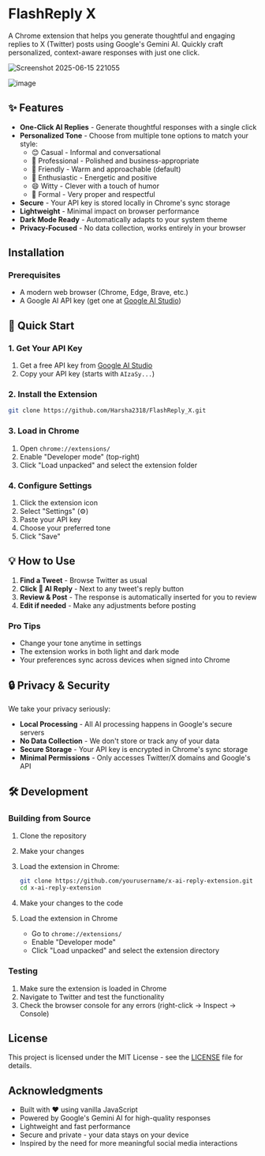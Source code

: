 # FlashReply X

A Chrome extension that helps you generate thoughtful and engaging replies to X (Twitter) posts using Google's Gemini AI. Quickly craft personalized, context-aware responses with just one click.

![Screenshot 2025-06-15 221055](https://github.com/user-attachments/assets/ddff8edd-e4be-40a6-80bf-e7943d7224b4)

![image](https://github.com/user-attachments/assets/cd5cd5d3-f7cc-4140-9b94-a241d649b1bf)


## ✨ Features

- **One-Click AI Replies** - Generate thoughtful responses with a single click
- **Personalized Tone** - Choose from multiple tone options to match your style:
  - 😊 Casual - Informal and conversational
  - 💼 Professional - Polished and business-appropriate
  - 🤝 Friendly - Warm and approachable (default)
  - 🎉 Enthusiastic - Energetic and positive
  - 😄 Witty - Clever with a touch of humor
  - 🎩 Formal - Very proper and respectful
- **Secure** - Your API key is stored locally in Chrome's sync storage
- **Lightweight** - Minimal impact on browser performance
- **Dark Mode Ready** - Automatically adapts to your system theme
- **Privacy-Focused** - No data collection, works entirely in your browser

## Installation

### Prerequisites

- A modern web browser (Chrome, Edge, Brave, etc.)
- A Google AI API key (get one at [Google AI Studio](https://makersuite.google.com/app/apikey))

## 🚀 Quick Start

### 1. Get Your API Key
1. Get a free API key from [Google AI Studio](https://makersuite.google.com/app/apikey)
2. Copy your API key (starts with `AIzaSy...`)

### 2. Install the Extension
```bash
git clone https://github.com/Harsha2318/FlashReply_X.git
```

### 3. Load in Chrome
1. Open `chrome://extensions/`
2. Enable "Developer mode" (top-right)
3. Click "Load unpacked" and select the extension folder

### 4. Configure Settings
1. Click the extension icon
2. Select "Settings" (⚙️)
3. Paste your API key
4. Choose your preferred tone
5. Click "Save"

## 💡 How to Use

1. **Find a Tweet** - Browse Twitter as usual
2. **Click 🤖 AI Reply** - Next to any tweet's reply button
3. **Review & Post** - The response is automatically inserted for you to review
4. **Edit if needed** - Make any adjustments before posting

### Pro Tips
- Change your tone anytime in settings
- The extension works in both light and dark mode
- Your preferences sync across devices when signed into Chrome

## 🔒 Privacy & Security

We take your privacy seriously:

- **Local Processing** - All AI processing happens in Google's secure servers
- **No Data Collection** - We don't store or track any of your data
- **Secure Storage** - Your API key is encrypted in Chrome's sync storage
- **Minimal Permissions** - Only accesses Twitter/X domains and Google's API

## 🛠 Development

### Building from Source

1. Clone the repository
2. Make your changes
3. Load the extension in Chrome:
   ```bash
   git clone https://github.com/yourusername/x-ai-reply-extension.git
   cd x-ai-reply-extension
   ```

2. Make your changes to the code

3. Load the extension in Chrome
   - Go to `chrome://extensions/`
   - Enable "Developer mode"
   - Click "Load unpacked" and select the extension directory

### Testing

1. Make sure the extension is loaded in Chrome
2. Navigate to Twitter and test the functionality
3. Check the browser console for any errors (right-click -> Inspect -> Console)

## License

This project is licensed under the MIT License - see the [LICENSE](LICENSE) file for details.

## Acknowledgments

- Built with ❤️ using vanilla JavaScript
- Powered by Google's Gemini AI for high-quality responses
- Lightweight and fast performance
- Secure and private - your data stays on your device
- Inspired by the need for more meaningful social media interactions
